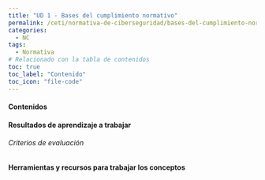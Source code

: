 ```yaml
---
title: "UD 1 - Bases del cumplimiento normativo"
permalink: /ceti/normativa-de-ciberseguridad/bases-del-cumplimiento-normativo
categories:
  - NC
tags:
  - Normativa
# Relacionado con la tabla de contenidos
toc: true
toc_label: "Contenido"
toc_icon: "file-code"
---
```


#### Contenidos

#### Resultados de aprendizaje a trabajar

###### Criterios de evaluación

#### Herramientas y recursos para trabajar los conceptos
